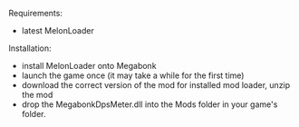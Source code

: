 Requirements:
- latest MelonLoader

Installation:
- install MelonLoader onto Megabonk
- launch the game once (it may take a while for the first time)
- download the correct version of the mod for installed mod loader, unzip the mod
- drop the MegabonkDpsMeter.dll into the Mods folder in your game's folder.
